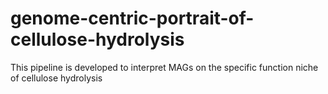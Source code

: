 # genome-centric-portrait-of-cellulose-hydrolysis
This pipeline is developed to interpret MAGs on the specific function niche of cellulose hydrolysis

